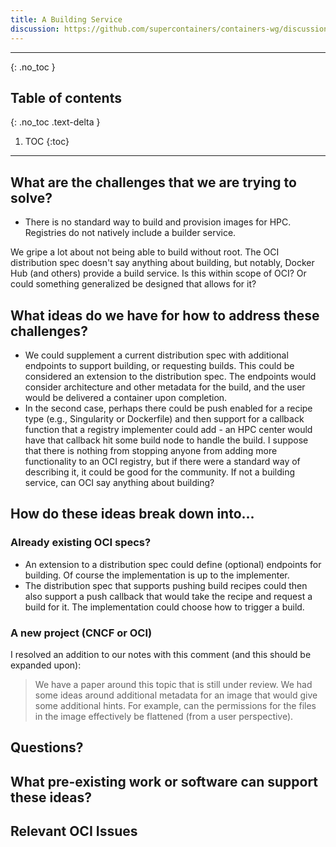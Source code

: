 ```yaml
---
title: A Building Service
discussion: https://github.com/supercontainers/containers-wg/discussions/5
---
```


---

{: .no_toc }

## Table of contents
{: .no_toc .text-delta }

1. TOC
{:toc}

---

## What are the challenges that we are trying to solve?

 - There is no standard way to build and provision images for HPC. Registries do not natively include a builder service.

We gripe a lot about not being able to build without root. The OCI distribution spec doesn't say anything about building, but notably, Docker Hub (and others) provide a build service. Is this within scope of OCI? Or could something generalized be designed that allows for it?

## What ideas do we have for how to address these challenges?

 - We could supplement a current distribution spec with additional endpoints to support building, or requesting builds. This could be considered an extension to the distribution spec. The endpoints would consider architecture and other metadata for the build, and the user would be delivered a container upon completion.
 - In the second case, perhaps there could be push enabled for a recipe type (e.g., Singularity or Dockerfile) and then support for a callback function that a registry implementer could add - an HPC center would have that callback hit some build node to handle the build. I suppose that there is nothing from stopping anyone from adding more functionality to an OCI registry, but if there were a standard way of describing it, it could be good for the community. If not a building service, can OCI say anything about building?

## How do these ideas break down into...

### Already existing OCI specs?

 - An extension to a distribution spec could define (optional) endpoints for building. Of course the implementation is up to the implementer.
 - The distribution spec that supports pushing build recipes could then also support a push callback that would take the recipe and request a build for it. The implementation could choose how to trigger a build.

### A new project (CNCF or OCI)

I resolved an addition to our notes with this comment (and this should be expanded upon):

> We have a paper around this topic that is still under review.  We had some ideas around additional metadata for an image that would give some additional hints.  For example, can the permissions for the files in the image effectively be flattened (from a user perspective).


## Questions?


## What pre-existing work or software can support these ideas?

## Relevant OCI Issues

